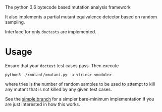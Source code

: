 The python 3.6 bytecode based mutation analysis framework

It also implements a partial mutant equivalence detector based on random
sampling.

Interface for only `doctests` are implemented.

# Usage

Ensure that your `doctest` test cases pass. Then execute

```
python3 ./xmutant/xmutant.py -a <tries> <module>
```

where tries is the number of random samples to be used to attempt to kill any
mutant that is not killed by any given test cases.

See the [simple branch](https://github.com/vrthra/xmutant.py/tree/simple) for a simpler bare-minimum implementation if you are just interested in how this works.
